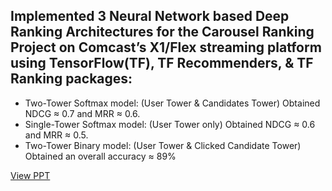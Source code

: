 ## Implemented 3 Neural Network based Deep Ranking Architectures for the Carousel Ranking Project on Comcast’s X1/Flex streaming platform using TensorFlow(TF), TF Recommenders, & TF Ranking packages:
- Two-Tower Softmax model: (User Tower & Candidates Tower) Obtained NDCG ≈ 0.7 and MRR ≈ 0.6.
- Single-Tower Softmax model: (User Tower only) Obtained NDCG ≈ 0.6 and MRR ≈ 0.5.
- Two-Tower Binary model: (User Tower & Clicked Candidate Tower) Obtained an overall accuracy ≈ 89%

[View PPT](https://github.com/meeshawn/projects/blob/main/RecSys/Comcast_Content_Recommendation/Summer_Internship_2023_Meeshawn_Marathe.pdf)

